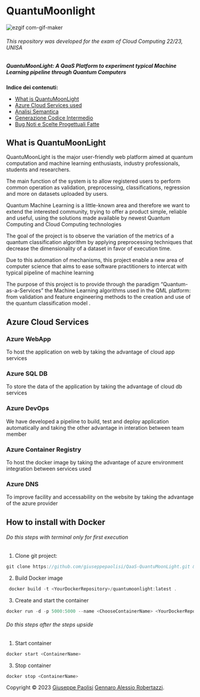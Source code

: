 # QuantuMoonlight

![ezgif com-gif-maker](https://user-images.githubusercontent.com/21276583/174580320-c1fd36fc-0cdc-4f59-9ca8-a877059b21ff.gif) 
###### This repository was developed for the exam of Cloud Computing 22/23, UNISA
##### QuantuMoonLight: A QaaS Platform to experiment typical Machine Learning pipeline through Quantum Computers




**Indice dei contenuti:**

- [What is QuantuMoonLight](#what-is-quantumoonlight)
- [Azure Cloud Services used](#azure-cloud-services-used)
- [Analisi Semantica](#analisi-semantica)
- [Generazione Codice Intermedio](#generazione-del-codice-intermedio)
- [Bug Noti e Scelte Progettuali Fatte](#bug-noti-e-scelte-progettuali-fatte)

## What is QuantuMoonLight

QuantuMoonLight is the major user-friendly web platform aimed at quantum computation and machine learning enthusiasts, industry professionals, students and researchers.

The main function of the system is to allow registered users to perform common operation as validation, preprocessing, classifications, regression and more on datasets uploaded by users.

Quantum Machine Learning is a little-known area and therefore we want to extend the interested community, trying to offer a product simple, reliable and useful, using the solutions made available by newest Quantum Computing and Cloud Computing technologies

The goal of the project is to observe the variation of the metrics of a quantum classification algorithm by applying preprocessing techniques that decrease the dimensionality of a dataset in favor of execution time.

Due to this automation of mechanisms, this project enable a new area of computer science that aims to ease software practitioners to intercat with typical pipeline of machine learning

The purpose of this project is to provide through the paradigm “Quantum-as-a-Services” the Machine Learning algorithms used in the QML platform: from validation and feature engineering methods to the creation and use of the quantum classification model .

## Azure Cloud Services

### Azure WebApp
To host the application on web by taking the advantage of cloud app services
### Azure SQL DB
To store the data of the application by taking the advantage of cloud db services
### Azure DevOps
We have developed a pipeline to build, test and deploy application automatically and taking the other advantage in interation between team member
### Azure Container Registry
To host the docker image by taking the advantage of azure environment integration between services used
### Azure DNS
To improve facility and accessability on the website by taking the advantage of the azure provider


## How to install with Docker
###### Do this steps with terminal only for first execution

 1. Clone git project:
```c
git clone https://github.com/giuseppepaolisi/QaaS-QuantuMoonLight.git && cd QaaS-QuantuMoonLight
```
 2. Build Docker image
```c
 docker build -t <YourDockerRepository>/quantumoonlight:latest .
```
 3. Create and start the container
```c
docker run -d -p 5000:5000 --name <ChooseContainerName> <YourDockerRepository>/quantumoonlight:latest
```

###### Do this steps after the steps upside

1. Start container
```c
docker start <ContainerName>
```
3. Stop container
```c
docker stop <ContainerName>
```
Copyright © 2023
[Giuseppe Paolisi](https://github.com/giuseppepaolisi)
[Gennaro Alessio Robertazzi](https://github.com/Robertales).

   
 



   
 

